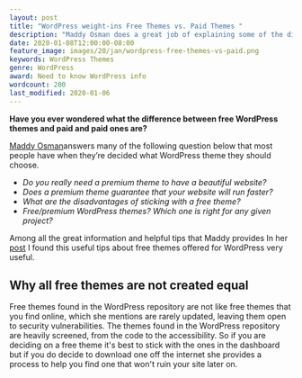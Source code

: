```yaml
---
layout: post
title: "WordPress weight-ins Free Themes vs. Paid Themes "
description: "Maddy Osman does a great job of explaining some of the diffrences between free WordPress themes and paid oins"
date: 2020-01-08T12:00:00-08:00
feature_image: images/20/jan/wordpress-free-themes-vs-paid.png
keywords: WordPress Themes
genre: WordPress
award: Need to know WordPress info
wordcount: 200
last_modified: 2020-01-06
---
```


**Have you ever wondered what the difference between free WordPress themes and paid and paid ones are?**

[Maddy Osman](https://twitter.com/maddyosman)answers many of the following question below that most people have when they’re decided what WordPress theme they should choose. 

- _Do you really need a premium theme to have a beautiful website?_
- _Does a premium theme guarantee that your website will run faster?_
- _What are the disadvantages of sticking with a free theme?_
- _Free/premium WordPress themes? Which one is right for any given project?_

Among all the great information and helpful tips that Maddy provides In her [post](https://kinsta.com/blog/wordpress-free-vs-paid-themes/) I found this useful tips about free themes offered for WordPress very useful.

## Why all free themes are not created equal 

Free themes found in the WordPress repository are not like free themes that  you find online, which she mentions are rarely updated, leaving them open to security vulnerabilities. The themes found in the WordPress repository are heavily screened, from the code to the accessibility.  So if you are deciding on a free theme it's best to stick with the ones in the dashboard but if you do decide to download one off the internet she provides a process to help you find one that won't ruin your site later on.  
